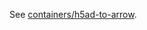 See [containers/h5ad-to-arrow](https://github.com/hubmapconsortium/portal-containers/blob/master/containers/h5ad-to-arrow/README.md).
